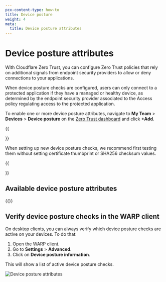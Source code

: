 ```yaml
---
pcx-content-type: how-to
title: Device posture
weight: 4
meta:
  title: Device posture attributes
---
```


# Device posture attributes

With Cloudflare Zero Trust, you can configure Zero Trust policies that rely on additional signals from endpoint security providers to allow or deny connections to your applications.

When device posture checks are configured, users can only connect to a protected application if they have a managed or healthy device, as determined by the endpoint security provider associated to the Access policy regulating access to the protected application.

To enable one or more device posture attributes, navigate to **My Team** > **Devices** > **Device posture** on the [Zero Trust dashboard](https://dash.teams.cloudflare.com) and click **+Add**.

{{<Aside>}}

When setting up new device posture checks, we recommend first testing them without setting certificate thumbprint or SHA256 checksum values.

{{</Aside>}}

## Available device posture attributes

{{<directory-listing>}}

## Verify device posture checks in the WARP client

On desktop clients, you can always verify which device posture checks are active on your devices. To do that:

1.  Open the WARP client.
2.  Go to **Settings** > **Advanced**.
3.  Click on **Device posture information**.

This will show a list of active device posture checks.

![Device posture attributes](/cloudflare-one/static/documentation/identity/devices/device-posture-client-ui.png)
